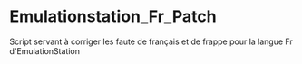 # Emulationstation_Fr_Patch
Script servant à corriger les faute de français et de frappe pour la langue Fr d'EmulationStation 
